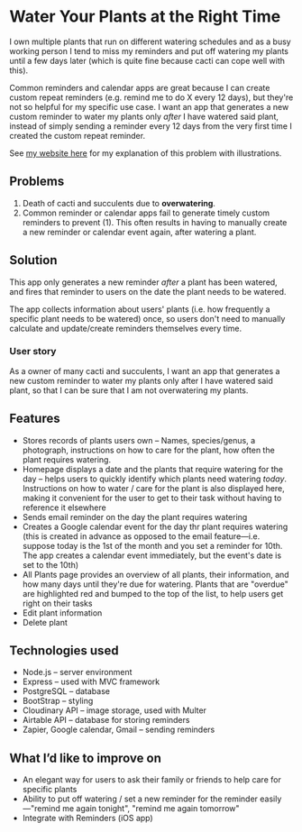 # Water Your Plants at the Right Time

I own multiple plants that run on different watering schedules and as a busy working person I tend to miss my reminders and put off watering my plants until a few days later (which is quite fine because cacti can cope well with this). 

Common reminders and calendar apps are great because I can create custom repeat reminders (e.g. remind me to do X every 12 days), but they're not so helpful for my specific use case. I want an app that generates a new custom reminder to water my plants only *after* I have watered said plant, instead of simply sending a reminder every 12 days from the very first time I created the custom repeat reminder.

See [my website here](https://valenlyn.com/water-your-plants-at-the-right-time) for my explanation of this problem with illustrations.

## Problems

1. Death of cacti and succulents due to **overwatering**.
2. Common reminder or calendar apps fail to generate timely custom reminders to prevent (1). This often results in having to manually create a new reminder or calendar event again, after watering a plant.

## Solution

This app only generates a new reminder *after* a plant has been watered, and fires that reminder to users on the date the plant needs to be watered.

The app collects information about users' plants (i.e. how frequently a specific plant needs to be watered) once, so users don't need to manually calculate and update/create reminders themselves every time.

### User story
As a owner of many cacti and succulents, I want an app that generates a new custom reminder to water my plants only after I have watered said plant, so that I can be sure that I am not overwatering my plants.

## Features

* Stores records of plants users own – Names, species/genus, a photograph, instructions on how to care for the plant, how often the plant requires watering.
* Homepage displays a date and the plants that require watering for the day – helps users to quickly identify which plants need watering *today*. Instructions on how to water / care for the plant is also displayed here, making it convenient for the user to get to their task without having to reference it elsewhere
* Sends email reminder on the day the plant requires watering
* Creates a Google calendar event for the day thr plant requires watering (this is created in advance as opposed to the email feature—i.e. suppose today is the 1st of the month and you set a reminder for 10th. The app creates a calendar event immediately, but the event's date is set to the 10th)
* All Plants page provides an overview of all plants, their information, and how many days until they're due for watering. Plants that are "overdue" are highlighted red and bumped to the top of the list, to help users get right on their tasks
* Edit plant information
* Delete plant

## Technologies used
* Node.js – server environment
* Express – used with MVC framework
* PostgreSQL – database
* BootStrap – styling
* Cloudinary API – image storage, used with Multer
* Airtable API – database for storing reminders
* Zapier, Google calendar, Gmail – sending reminders

## What I’d like to improve on

* An elegant way for users to ask their family or friends to help care for specific plants
* Ability to put off watering / set a new reminder for the reminder easily—"remind me again tonight", "remind me again tomorrow"
* Integrate with Reminders (iOS app)
